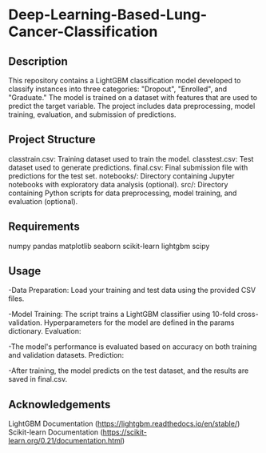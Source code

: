 # Deep-Learning-Based-Lung-Cancer-Classification

## Description
This repository contains a LightGBM classification model developed to classify instances into three categories: "Dropout", "Enrolled", and "Graduate." The model is trained on a dataset with features that are used to predict the target variable. The project includes data preprocessing, model training, evaluation, and submission of predictions.

## Project Structure
classtrain.csv: Training dataset used to train the model.
classtest.csv: Test dataset used to generate predictions.
final.csv: Final submission file with predictions for the test set.
notebooks/: Directory containing Jupyter notebooks with exploratory data analysis (optional).
src/: Directory containing Python scripts for data preprocessing, model training, and evaluation (optional).

## Requirements
numpy
pandas
matplotlib
seaborn
scikit-learn
lightgbm
scipy

## Usage
-Data Preparation: Load your training and test data using the provided CSV files.

-Model Training: The script trains a LightGBM classifier using 10-fold cross-validation.
Hyperparameters for the model are defined in the params dictionary.
Evaluation:

-The model's performance is evaluated based on accuracy on both training and validation datasets.
Prediction:

-After training, the model predicts on the test dataset, and the results are saved in final.csv.

## Acknowledgements
LightGBM Documentation (https://lightgbm.readthedocs.io/en/stable/)
Scikit-learn Documentation (https://scikit-learn.org/0.21/documentation.html)
